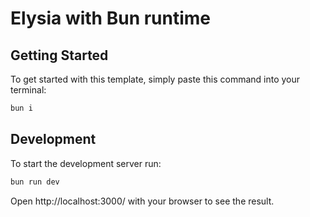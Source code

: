 # Elysia with Bun runtime

## Getting Started
To get started with this template, simply paste this command into your terminal:
```bash
bun i
```

## Development
To start the development server run:
```bash
bun run dev
```

Open http://localhost:3000/ with your browser to see the result.